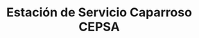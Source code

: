 ---
title: "Estación de Servicio Caparroso CEPSA"
url: /caparroso/estacion-de-servicio-caparroso-cepsa/
shop: gas
---